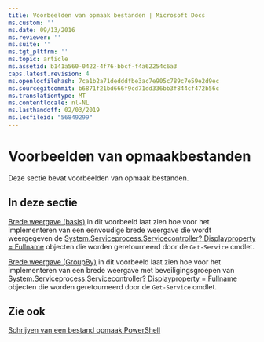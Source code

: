 ```yaml
---
title: Voorbeelden van opmaak bestanden | Microsoft Docs
ms.custom: ''
ms.date: 09/13/2016
ms.reviewer: ''
ms.suite: ''
ms.tgt_pltfrm: ''
ms.topic: article
ms.assetid: b141a560-0422-4f76-bbcf-f4a62254c6a3
caps.latest.revision: 4
ms.openlocfilehash: 7ca1b2a71dedddfbe3ac7e905c789c7e59e2d9ec
ms.sourcegitcommit: b6871f21bd666f9cd71dd336bb3f844cf472b56c
ms.translationtype: MT
ms.contentlocale: nl-NL
ms.lasthandoff: 02/03/2019
ms.locfileid: "56849299"
---
```

# <a name="examples-of-formatting-files"></a>Voorbeelden van opmaakbestanden

Deze sectie bevat voorbeelden van opmaak bestanden.

## <a name="in-this-section"></a>In deze sectie

[Brede weergave (basis)](./wide-view-basic.md) in dit voorbeeld laat zien hoe voor het implementeren van een eenvoudige brede weergave die wordt weergegeven de [System.Serviceprocess.Servicecontroller? Displayproperty = Fullname](/dotnet/api/System.ServiceProcess.ServiceController) objecten die worden geretourneerd door de `Get-Service` cmdlet.

[Brede weergave (GroupBy)](./wide-view-groupby.md) in dit voorbeeld laat zien hoe voor het implementeren van een brede weergave met beveiligingsgroepen van [System.Serviceprocess.Servicecontroller? Displayproperty = Fullname](/dotnet/api/System.ServiceProcess.ServiceController) objecten die worden geretourneerd door de `Get-Service` cmdlet.

## <a name="see-also"></a>Zie ook

[Schrijven van een bestand opmaak PowerShell](./writing-a-powershell-formatting-file.md)
